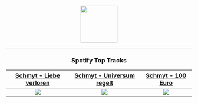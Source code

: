 <p align="center">
  <a href="https://www.tobiasmichael.de">
    <img src="https://www.tobiasmichael.de/assets/logo.png" width="100" height="100"/>
  </a>
</p>

---

<h3 align="center">Spotify Top Tracks</h3>

[Schmyt - Liebe verloren](https://open.spotify.com/track/5gMifIJnth5mZIBvzqPVIW)|[Schmyt - Universum regelt](https://open.spotify.com/track/0oFlUUf7zFcTkFJVkxgqh9)|[Schmyt - 100 Euro](https://open.spotify.com/track/6t51rZJWIAi6vQGX2ceEvJ)
:---:|:----:|:----:
<img src="https://i.scdn.co/image/ab67616d00001e0205f0b72e348e5fe0cfb307e5"/>|<img src="https://i.scdn.co/image/ab67616d00001e02c6fc3a53b995207d99701137"/>|<img src="https://i.scdn.co/image/ab67616d00001e0216b618842af5f5695782b37e"/>